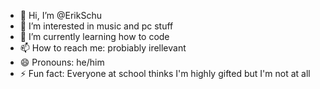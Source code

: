 - 👋 Hi, I’m @ErikSchu
- 👀 I’m interested in music and pc stuff
- 🌱 I’m currently learning how to code
- 📫 How to reach me: probiably irellevant
- 😄 Pronouns: he/him
- ⚡ Fun fact: Everyone at school thinks I'm highly gifted but I'm not at all

<!---
ErikSchu/ErikSchu is a ✨ special ✨ repository because its `README.md` (this file) appears on your GitHub profile.
You can click the Preview link to take a look at your changes.
--->
